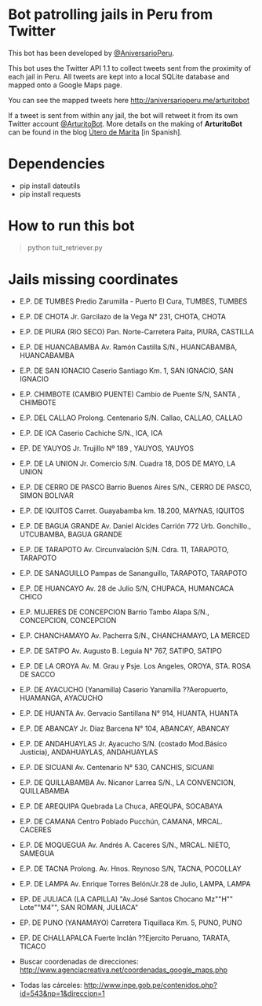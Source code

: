 # Bot patrolling jails in Peru from Twitter

This bot has been developed by [@AniversarioPeru](https://twitter.com/aniversarioperu).

This bot uses the Twitter API 1.1 to collect tweets sent from the proximity of
each jail in Peru.
All tweets are kept into a local SQLite database and mapped onto a Google Maps
page.

You can see the mapped tweets here <http://aniversarioperu.me/arturitobot>

If a tweet is sent from within any jail, the bot will retweet it from its own
Twitter account [@ArturitoBot](https://twitter.com/ArturitoBot).
More details on the making of **ArturitoBot** can be found in the blog [Útero de
Marita](http://aniversarioperu.utero.pe/2014/02/11/vigilando-las-carceles-del-peru-desde-twitter/)
[in Spanish].

# Dependencies

* pip install dateutils
* pip install requests

# How to run this bot

> python tuit_retriever.py

# Jails missing coordinates

* E.P. DE TUMBES	Predio Zarumilla - Puerto El Cura, TUMBES, TUMBES
* E.P. DE CHOTA   Jr. Garcilazo de la Vega N° 231, CHOTA, CHOTA
* E.P. DE PIURA (RIO SECO)	Pan. Norte-Carretera Paita, PIURA, CASTILLA
* E.P. DE HUANCABAMBA	Av. Ramón Castilla S/N., HUANCABAMBA, HUANCABAMBA
* E.P. DE SAN IGNACIO	Caserio Santiago Km. 1, SAN IGNACIO, SAN IGNACIO
* E.P. CHIMBOTE (CAMBIO PUENTE) 	Cambio de Puente S/N, SANTA , CHIMBOTE
* E.P. DEL CALLAO	Prolong. Centenario S/N. Callao, CALLAO, CALLAO
* E.P. DE ICA	Caserio Cachiche S/N., ICA, ICA
* EP. DE YAUYOS	Jr. Trujillo Nº 189 , YAUYOS, YAUYOS
* E.P. DE LA UNION	Jr. Comercio S/N. Cuadra 18, DOS DE MAYO, LA UNION
* E.P. DE CERRO DE PASCO	Barrio Buenos Aires S/N., CERRO DE PASCO, SIMON BOLIVAR
* E.P. DE IQUITOS 	Carret. Guayabamba km. 18.200, MAYNAS, IQUITOS
* E.P. DE BAGUA GRANDE 	Av. Daniel Alcides Carrión 772 Urb. Gonchillo., UTCUBAMBA, BAGUA GRANDE
* E.P. DE TARAPOTO	Av. Circunvalación S/N. Cdra. 11, TARAPOTO, TARAPOTO
* E.P. DE SANAGUILLO	Pampas de Sananguillo, TARAPOTO, TARAPOTO
* E.P. DE HUANCAYO	Av. 28 de Julio S/N, CHUPACA, HUMANCACA CHICO
* E.P. MUJERES DE CONCEPCION	Barrio Tambo Alapa S/N., CONCEPCION, CONCEPCION
* E.P. CHANCHAMAYO	Av. Pacherra S/N., CHANCHAMAYO, LA MERCED
* E.P. DE SATIPO	Av. Augusto B. Leguia N° 767, SATIPO, SATIPO
* E.P. DE LA OROYA	Av. M. Grau y Psje. Los Angeles, OROYA, STA. ROSA DE SACCO
* E.P. DE AYACUCHO (Yanamilla)	Caserio Yanamilla ??Aeropuerto, HUAMANGA, AYACUCHO
* E.P. DE HUANTA	Av. Gervacio Santillana N° 914, HUANTA, HUANTA
* E.P. DE ABANCAY	Jr. Diaz Barcena N° 104, ABANCAY, ABANCAY
* E.P. DE ANDAHUAYLAS	Jr. Ayacucho S/N. (costado Mod.Básico Justicia), ANDAHUAYLAS, ANDAHUAYLAS
* E.P. DE SICUANI	Av. Centenario N° 530, CANCHIS, SICUANI
* E.P. DE QUILLABAMBA	Av. Nicanor Larrea S/N., LA CONVENCION, QUILLABAMBA
* E.P. DE AREQUIPA 	Quebrada La Chuca, AREQUPA, SOCABAYA
* E.P. DE CAMANA 	Centro Poblado Pucchún, CAMANA, MRCAL. CACERES
* E.P. DE MOQUEGUA	Av. Andrés A. Caceres S/N., MRCAL. NIETO, SAMEGUA
* E.P. DE TACNA	Prolong. Av. Hnos. Reynoso S/N, TACNA, POCOLLAY
* E.P. DE LAMPA	Av. Enrique Torres Belón/Jr.28 de Julio, LAMPA, LAMPA	
* EP. DE JULIACA (LA CAPILLA)	"Av.José Santos Chocano Mz""H"" Lote""M4"", SAN ROMAN, JULIACA"
* EP. DE PUNO (YANAMAYO)	Carretera Tiquillaca Km. 5, PUNO, PUNO	
* EP. DE CHALLAPALCA	Fuerte Inclán ??Ejercito Peruano, TARATA, TICACO


* Buscar coordenadas de direcciones: http://www.agenciacreativa.net/coordenadas_google_maps.php
* Todas las cárceles: http://www.inpe.gob.pe/contenidos.php?id=543&np=1&direccion=1
